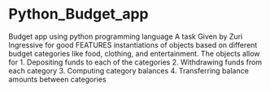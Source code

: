 # Python_Budget_app
 Budget app using python programming language
 A task Given by Zuri Ingressive for good
 FEATURES
    instantiations of  objects based on different budget categories like food, clothing, and entertainment. The objects allow for
    1.  Depositing funds to each of the categories
    2.  Withdrawing funds from each category
    3.  Computing category balances
    4.  Transferring balance amounts between categories